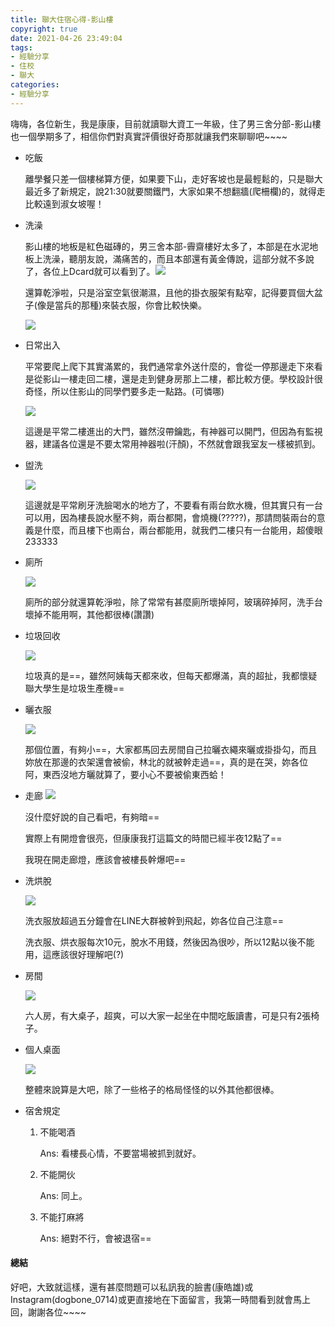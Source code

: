 ```yaml
---
title: 聯大住宿心得-影山樓
copyright: true
date: 2021-04-26 23:49:04
tags: 
- 經驗分享
- 住校
- 聯大
categories:
- 經驗分享
---
```


 嗨嗨，各位新生，我是康康，目前就讀聯大資工一年級，住了男三舍分部-影山樓也一個學期多了，相信你們對真實評價很好奇那就讓我們來聊聊吧~~~~

<!-- more -->

* 吃飯

  離學餐只差一個樓梯算方便，如果要下山，走好客坡也是最輕鬆的，只是聯大最近多了新規定，說21:30就要關鐵門，大家如果不想翻牆(爬柵欄)的，就得走比較遠到淑女坡喔！

* 洗澡

  影山樓的地板是紅色磁磚的，男三舍本部-霽齋樓好太多了，本部是在水泥地板上洗澡，聽朋友說，滿痛苦的，而且本部還有黃金傳說，這部分就不多說了，各位上Dcard就可以看到了。![](https://i.loli.net/2021/04/27/lecoxGUzPNMLSXv.jpg)

  還算乾淨啦，只是浴室空氣很潮濕，且他的掛衣服架有點窄，記得要買個大盆子(像是當兵的那種)來裝衣服，你會比較快樂。

  ![](https://i.loli.net/2021/04/27/IlkOTnrcjxz6UL2.jpg)

* 日常出入

  平常要爬上爬下其實滿累的，我們通常拿外送什麼的，會從一停那邊走下來看是從影山一樓走回二樓，還是走到健身房那上二樓，都比較方便。學校設計很奇怪，所以住影山的同學們要多走一點路。(可憐哪)

  ![](https://i.loli.net/2021/04/27/dvlZqB8OA32n9HT.jpg)

  這邊是平常二樓進出的大門，雖然沒帶鑰匙，有神器可以開門，但因為有監視器，建議各位還是不要太常用神器啦(汗顏)，不然就會跟我室友一樣被抓到。

* 盥洗

  ![](https://i.loli.net/2021/04/27/Y4CoxrWThgefXuP.jpg)

  這邊就是平常刷牙洗臉喝水的地方了，不要看有兩台飲水機，但其實只有一台可以用，因為樓長說水壓不夠，兩台都開，會燒機(?????)，那請問裝兩台的意義是什麼，而且樓下也兩台，兩台都能用，就我們二樓只有一台能用，超傻眼233333

* 廁所

  ![](https://i.loli.net/2021/04/27/VxcAC5HplWq2gZK.jpg)

  廁所的部分就還算乾淨啦，除了常常有甚麼廁所壞掉阿，玻璃碎掉阿，洗手台壞掉不能用啊，其他都很棒(讚讚)

* 垃圾回收

  ![](https://i.loli.net/2021/04/27/MrhxVdLoPNIDbHl.jpg)

  垃圾真的是==，雖然阿姨每天都來收，但每天都爆滿，真的超扯，我都懷疑聯大學生是垃圾生產機==

* 曬衣服

  ![](https://i.loli.net/2021/04/27/xEv7fMWIsrcXpnB.jpg)

  那個位置，有夠小==，大家都馬回去房間自己拉曬衣繩來曬或掛掛勾，而且妳放在那邊的衣架還會被偷，林北的就被幹走過==，真的是在哭，妳各位阿，東西沒地方曬就算了，要小心不要被偷東西蛤！

* 走廊
    ![](https://i.loli.net/2021/04/27/3zwYQHgG1Sm8Iuy.jpg)

  沒什麼好說的自己看吧，有夠暗==

  實際上有開燈會很亮，但康康我打這篇文的時間已經半夜12點了==

  我現在開走廊燈，應該會被樓長幹爆吧==

* 洗烘脫

  ![](https://i.loli.net/2021/04/27/uFI93gSJhTjzkq6.jpg)

  洗衣服放超過五分鐘會在LINE大群被幹到飛起，妳各位自己注意==

  洗衣服、烘衣服每次10元，脫水不用錢，然後因為很吵，所以12點以後不能用，這應該很好理解吧(?)


* 房間

    ![](https://i.loli.net/2021/04/27/6SnyLZpzdlUYBsV.jpg)

    六人房，有大桌子，超爽，可以大家一起坐在中間吃飯讀書，可是只有2張椅子。

* 個人桌面

    ![](https://i.loli.net/2021/04/27/DjmrLoe2MGuQP3s.jpg)

    整體來說算是大吧，除了一些格子的格局怪怪的以外其他都很棒。

* 宿舍規定

    1. 不能喝酒

       Ans: 看樓長心情，不要當場被抓到就好。

    2. 不能開伙
    
       Ans: 同上。
    
    3. 不能打麻將
    
       Ans: 絕對不行，會被退宿==



#### 總結

好吧，大致就這樣，還有甚麼問題可以私訊我的臉書(康皓雄)或Instagram(dogbone_0714)或更直接地在下面留言，我第一時間看到就會馬上回，謝謝各位~~~~